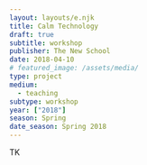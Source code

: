 ```yaml
---
layout: layouts/e.njk
title: Calm Technology
draft: true
subtitle: workshop
publisher: The New School
date: 2018-04-10
# featured_image: /assets/media/
type: project
medium:
  - teaching
subtype: workshop
year: ["2018"]
season: Spring
date_season: Spring 2018
---
```


TK
